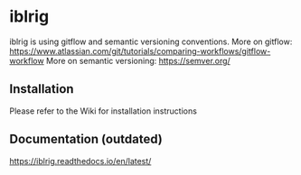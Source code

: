 # iblrig

iblrig is using gitflow and semantic versioning conventions.
More on gitflow: https://www.atlassian.com/git/tutorials/comparing-workflows/gitflow-workflow
More on semantic versioning: https://semver.org/

## Installation
Please refer to the Wiki for installation instructions

## Documentation (outdated)
https://iblrig.readthedocs.io/en/latest/



